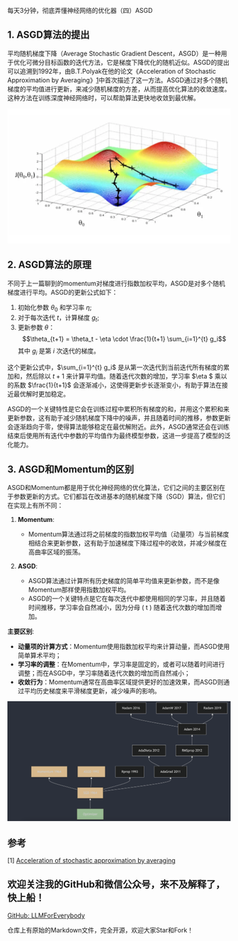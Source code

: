 每天3分钟，彻底弄懂神经网络的优化器（四）ASGD

## 1. ASGD算法的提出
平均随机梯度下降（Average Stochastic Gradient Descent，ASGD）是一种用于优化可微分目标函数的迭代方法，它是梯度下降优化的随机近似。ASGD的提出可以追溯到1992年，由B.T.Polyak在他的论文《Acceleration of Stochastic Approximation by Averaging》[1](#refer-anchor-4)中首次描述了这一方法。ASGD通过对多个随机梯度的平均值进行更新，来减少随机梯度的方差，从而提高优化算法的收敛速度。这种方法在训练深度神经网络时，可以帮助算法更快地收敛到最优解。

![alt text](assest/神经网络的优化器（四）ASGD/1.png)

## 2. ASGD算法的原理

不同于上一篇聊到的momentum对梯度进行指数加权平均，ASGD是对多个随机梯度进行平均。ASGD的更新公式如下：

1. 初始化参数 $\theta_0$ 和学习率 $\eta$;
2. 对于每次迭代 $t$，计算梯度 $g_t$;
3. 更新参数 $\theta$：
   $$\theta_{t+1} = \theta_t - \eta \cdot \frac{1}{t+1} \sum_{i=1}^{t} g_i$$
   其中 $g_i$ 是第 $i$ 次迭代的梯度。

这个更新公式中，$\sum_{i=1}^{t} g_i$ 是从第一次迭代到当前迭代所有梯度的累加和，然后除以 $t+1$ 来计算平均值。随着迭代次数的增加，学习率 $\eta $ 乘以的系数 $\frac{1}{t+1}$ 会逐渐减小，这使得更新步长逐渐变小，有助于算法在接近最优解时更加稳定。

ASGD的一个关键特性是它会在训练过程中累积所有梯度的和，并用这个累积和来更新参数，这有助于减少随机梯度下降中的噪声，并且随着时间的推移，参数更新会逐渐趋向于零，使得算法能够稳定在最优解附近。此外，ASGD通常还会在训练结束后使用所有迭代中参数的平均值作为最终模型参数，这进一步提高了模型的泛化能力。


## 3. ASGD和Momentum的区别

ASGD和Momentum都是用于优化神经网络的优化算法，它们之间的主要区别在于参数更新的方式。它们都旨在改进基本的随机梯度下降（SGD）算法，但它们在实现上有所不同：

1. **Momentum**:
   - Momentum算法通过将之前梯度的指数加权平均值（动量项）与当前梯度相结合来更新参数，这有助于加速梯度下降过程中的收敛，并减少梯度在高曲率区域的振荡。

2. **ASGD**:
   - ASGD算法通过计算所有历史梯度的简单平均值来更新参数，而不是像Momentum那样使用指数加权平均。
   - ASGD的一个关键特点是它在每次迭代中都使用相同的学习率，并且随着时间推移，学习率会自然减小，因为分母 \( t \) 随着迭代次数的增加而增加。

**主要区别**:
- **动量项的计算方式**：Momentum使用指数加权平均来计算动量，而ASGD使用简单算术平均；
- **学习率的调整**：在Momentum中，学习率是固定的，或者可以随着时间进行调整；而在ASGD中，学习率随着迭代次数的增加而自然减小；
- **收敛行为**：Momentum通常在高曲率区域提供更好的加速效果，而ASGD则通过平均历史梯度来平滑梯度更新，减少噪声的影响。

![alt text](assest/神经网络的优化器（四）ASGD/0.png)

## 参考
[1] [Acceleration of stochastic approximation by averaging](https://dl.acm.org/doi/10.1137/0330046)

## 欢迎关注我的GitHub和微信公众号，来不及解释了，快上船！

[GitHub: LLMForEverybody](https://github.com/luhengshiwo/LLMForEverybody)

仓库上有原始的Markdown文件，完全开源，欢迎大家Star和Fork！